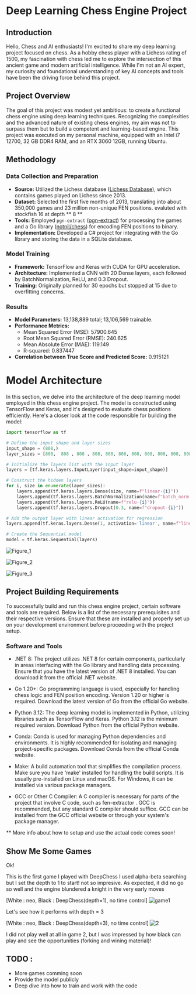 # Deep Learning Chess Engine Project

## Introduction
Hello, Chess and AI enthusiasts! I'm excited to share my deep learning project focused on chess. As a hobby chess player with a Lichess rating of 1500, my fascination with chess led me to explore the intersection of this ancient game and modern artificial intelligence. While I'm not an AI expert, my curiosity and foundational understanding of key AI concepts and tools have been the driving force behind this project.

## Project Overview
The goal of this project was modest yet ambitious: to create a functional chess engine using deep learning techniques. Recognizing the complexities and the advanced nature of existing chess engines, my aim was not to surpass them but to build a competent and learning-based engine. This project was executed on my personal machine, equipped with an Intel i7 12700, 32 GB DDR4 RAM, and an RTX 3060 12GB, running Ubuntu.

## Methodology
### Data Collection and Preparation
- **Source:** Utilized the Lichess database ([Lichess Database](https://database.lichess.org/)), which contains games played on Lichess since 2013.
- **Dataset:** Selected the first five months of 2013, translating into about 350,000 games and 23 million non-unique FEN positions. evaluted with stockfish 16 at depth ** 8 **
- **Tools:** Employed `pgn-extract` ([pgn-extract](https://github.com/MichaelB7/pgn-extract)) for processing the games and a Go library ([notnil/chess](https://github.com/notnil/chess)) for encoding FEN positions to binary.
- **Implementation:** Developed a C# project for integrating with the Go library and storing the data in a SQLite database.

### Model Training
- **Framework:** TensorFlow and Keras with CUDA for GPU acceleration.
- **Architecture:** Implemented a CNN with 20 Dense layers, each followed by BatchNormalization, ReLU, and 0.3 Dropout.
- **Training:** Originally planned for 30 epochs but stopped at 15 due to overfitting concerns.

### Results
- **Model Parameters:** 13,138,889 total; 13,106,569 trainable.
- **Performance Metrics:**
  - Mean Squared Error (MSE): 57900.645
  - Root Mean Squared Error (RMSE): 240.625
  - Mean Absolute Error (MAE): 119.149
  - R-squared: 0.837447
- **Correlation between True Score and Predicted Score:** 0.915121



# Model Architecture

In this section, we delve into the architecture of the deep learning model employed in this chess engine project. The model is constructed using TensorFlow and Keras, and it's designed to evaluate chess positions efficiently. Here's a closer look at the code responsible for building the model:

```python
import tensorflow as tf

# Define the input shape and layer sizes
input_shape = (808,)
layer_sizes = [808,  808 , 808 , 808, 808, 808, 808, 808, 808, 808, 808, 808, 808, 808, 808, 808, 808, 808, 808, 808]  # Adjust the layer sizes as needed

# Initialize the layers list with the input layer
layers = [tf.keras.layers.InputLayer(input_shape=input_shape)]

# Construct the hidden layers
for i, size in enumerate(layer_sizes):
    layers.append(tf.keras.layers.Dense(size, name=f"linear-{i}"))
    layers.append(tf.keras.layers.BatchNormalization(name=f"batch_norm-{i}"))
    layers.append(tf.keras.layers.ReLU(name=f"relu-{i}"))
    layers.append(tf.keras.layers.Dropout(0.3, name=f"dropout-{i}"))

# Add the output layer with linear activation for regression
layers.append(tf.keras.layers.Dense(1, activation='linear', name=f"linear-{len(layer_sizes)}"))

# Create the Sequential model
model = tf.keras.Sequential(layers)
```
![Figure_1](https://github.com/Neo-vortex/DeepChess/assets/40230471/f1eb8d86-c68d-4d20-924e-ad15d4a8628a)

![Figure_2](https://github.com/Neo-vortex/DeepChess/assets/40230471/2027bf94-b090-4079-b04d-41c20a859622)

![Figure_3](https://github.com/Neo-vortex/DeepChess/assets/40230471/9f98515f-296b-4e80-b1f4-6e598853aad9)

## Project Building Requirements
To successfully build and run this chess engine project, certain software and tools are required. Below is a list of the necessary prerequisites and their respective versions. Ensure that these are installed and properly set up on your development environment before proceeding with the project setup.

### Software and Tools
* .NET 8: The project utilizes .NET 8 for certain components, particularly in areas interfacing with the Go library and handling data processing. Ensure that you have the latest version of .NET 8 installed. You can download it from the official .NET website.

* Go 1.20+: Go programming language is used, especially for handling chess logic and FEN position encoding. Version 1.20 or higher is required. Download the latest version of Go from the official Go website.

* Python 3.12: The deep learning model is implemented in Python, utilizing libraries such as TensorFlow and Keras. Python 3.12 is the minimum required version. Download Python from the official Python website.

* Conda: Conda is used for managing Python dependencies and environments. It is highly recommended for isolating and managing project-specific packages. Download Conda from the official Conda website.

* Make: A build automation tool that simplifies the compilation process. Make sure you have 'make' installed for handling the build scripts. It is usually pre-installed on Linux and macOS. For Windows, it can be installed via various package managers.

* GCC or Other C Compiler: A C compiler is necessary for parts of the project that involve C code, such as fen-extractor . GCC is recommended, but any standard C compiler should suffice. GCC can be installed from the GCC official website or through your system's package manager.

** More info about how to setup and use the actual code comes soon!

## Show Me Some Games
Ok!

This is the first game I played with DeepChess I used alpha-beta searching but I set the depth to 1 to start! not so impresive.
As expected, it did no go so well and the engine blundered a knight in the very early moves 

[White : neo, Black : DeepChess(depth=1), no time control]
![game1](https://github.com/Neo-vortex/DeepChess/assets/40230471/446e1303-6c06-48c9-aedc-233e48dfe6b4)


Let's see how it performs with depth = 3

[White : neo, Black : DeepChess(depth=3), no time control]
![2](https://github.com/Neo-vortex/DeepChess/assets/40230471/ef29819c-4cbd-45d9-a8ce-4f2dbf806cb2)

I did not play well at all in game 2, but I was impressed by how black can play and see the opportunities (forking and wining material)!

## TODO :
* More games comming soon
* Provide the model publicly
* Deep dive into how to train and work with the code


